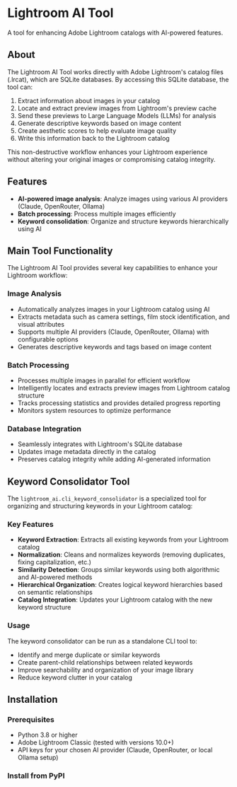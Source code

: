 # Lightroom AI Tool

A tool for enhancing Adobe Lightroom catalogs with AI-powered features.

## About

The Lightroom AI Tool works directly with Adobe Lightroom's catalog files (.lrcat), which are SQLite databases. By accessing this SQLite database, the tool can:

1. Extract information about images in your catalog
2. Locate and extract preview images from Lightroom's preview cache
3. Send these previews to Large Language Models (LLMs) for analysis
4. Generate descriptive keywords based on image content
5. Create aesthetic scores to help evaluate image quality
6. Write this information back to the Lightroom catalog

This non-destructive workflow enhances your Lightroom experience without altering your original images or compromising catalog integrity.

## Features

- **AI-powered image analysis**: Analyze images using various AI providers (Claude, OpenRouter, Ollama)
- **Batch processing**: Process multiple images efficiently
- **Keyword consolidation**: Organize and structure keywords hierarchically using AI

## Main Tool Functionality

The Lightroom AI Tool provides several key capabilities to enhance your Lightroom workflow:

### Image Analysis

- Automatically analyzes images in your Lightroom catalog using AI
- Extracts metadata such as camera settings, film stock identification, and visual attributes
- Supports multiple AI providers (Claude, OpenRouter, Ollama) with configurable options
- Generates descriptive keywords and tags based on image content

### Batch Processing

- Processes multiple images in parallel for efficient workflow
- Intelligently locates and extracts preview images from Lightroom catalog structure
- Tracks processing statistics and provides detailed progress reporting
- Monitors system resources to optimize performance

### Database Integration

- Seamlessly integrates with Lightroom's SQLite database
- Updates image metadata directly in the catalog
- Preserves catalog integrity while adding AI-generated information

## Keyword Consolidator Tool

The `lightroom_ai.cli_keyword_consolidator` is a specialized tool for organizing and structuring keywords in your Lightroom catalog:

### Key Features

- **Keyword Extraction**: Extracts all existing keywords from your Lightroom catalog
- **Normalization**: Cleans and normalizes keywords (removing duplicates, fixing capitalization, etc.)
- **Similarity Detection**: Groups similar keywords using both algorithmic and AI-powered methods
- **Hierarchical Organization**: Creates logical keyword hierarchies based on semantic relationships
- **Catalog Integration**: Updates your Lightroom catalog with the new keyword structure

### Usage

The keyword consolidator can be run as a standalone CLI tool to:
- Identify and merge duplicate or similar keywords
- Create parent-child relationships between related keywords
- Improve searchability and organization of your image library
- Reduce keyword clutter in your catalog

## Installation

### Prerequisites

- Python 3.8 or higher
- Adobe Lightroom Classic (tested with versions 10.0+)
- API keys for your chosen AI provider (Claude, OpenRouter, or local Ollama setup)

### Install from PyPI

